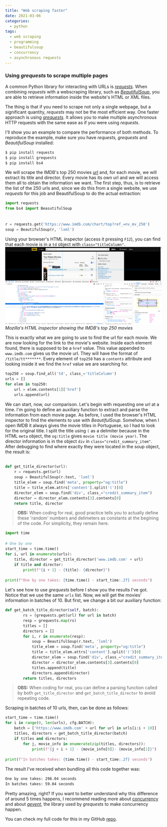 ```yaml
---
title: "Web scraping faster"
date: 2021-03-06
categories:
  - python
tags:
  - web scraping
  - programming
  - beautifulsoup
  - concurrency
  - asynchronous requests
---
```


### Using *grequests* to scrape multiple pages

A common Python library for interacting with URLs is [*requests*][requests-docs]. When combining *requests* with a webscraping library, such as [*BeautifulSoup*][soup-docs], you are able to retrieve information inside the website's HTML or XML files.

The thing is that if you need to scrape not only a single webpage, but a significant quantity, *requests* may not be the most efficient way. One faster approach is using [*grequests*][grequests]. It allows you to make multiple asynchronous HTTP requests with the same ease as if you were using *requests*.

I'll show you an example to compare the performance of both methods. To reproduce the example, make sure you have *requests, grequests* and *BeautifulSoup* installed:

```bash
$ pip install requests
$ pip install grequests
$ pip install bs4
```

We will scrape the IMDB's top 250 movies [url][top250] and, for each movie, we will extract its title and director. Every movie has its own url and we will access them all to obtain the information we want. The first step, thus, is to retrieve the list of the 250 urls and, since we do this from a single website, we use *requests* for this job and BeautifulSoup to do the actual extraction:

```python
import requests
from bs4 import BeasutifulSoup


r = requests.get('https://www.imdb.com/chart/top?ref_=nv_mv_250')
soup = BeautifulSoup(r, 'lxml')
```

Using your browser's HTML inspector (access it pressing `F12`), you can find that each movie is in a `td` object with `class="titleColumn"`. 
![HTML inspector](/assets/images/imdb_top250_html_inspector.png 'HTML inspector')
*Mozilla's HTML inspector showing the IMDB's top 250 movies*

This is exactly what we are going to use to find the url for each movie. We are now looking for the link to the movie's website. Inside each element found, there is supposed to be a `href` value. This value appended to `www.imdb.com` gives us the movie url. They will have the format of `/title/tt*******`. Every element of `top250` has a `contents` attribute and looking inside it we find the `href` value we are searching for.


```python
top250 = soup.find_all('td', class_='titleColumn')
urls = []
for elem in top250:
    url = elem.contents[1]['href']
    urls.append(url)
```

We can start, now, our comparison. Let's begin with requesting one url at a time. I'm going to define an auxiliary function to extract and parse the information from each movie page. As before, I used the browser's HTML inspector to find the elements to use with *BeautifulSoup*. Somehow, when I open IMDB it always gives the movie titles in Portuguese, so I had to look for the original title. I split the title using `(` as a delimiter because in the HTML `meta` object, the `og:title` gives `movie title (movie year)`. The director information is in the object `div` in `class="credit_summary_item"`. After debugging to find where exactly they were located in the soup object, the result is:
```python

def get_title_director(url):
    r = requests.get(url)
    soup = BeautifulSoup(r.text, 'lxml')
    title_elem = soup.find('meta', property="og:title")
    title = title_elem.attrs['content'].split('(')[0]
    director_elem = soup.find('div', class_="credit_summary_item")
    director = director_elem.contents[3].contents[0]
    return title, director

```
> **OBS:** When coding for real, good practice tells you to actually define these 'random' numbers and delimeters as constants at the begining of the code. For simplicity, they remain here.

```python
import time

# One by one
start_time = time.time()
for i, url in enumerate(urls):
    title, director = get_title_director('www.imdb.com' + url)
    if title and director:
        print(f"{i + 1} - {title}- {director}")

print(f"One by one takes: {time.time() - start_time:.2f} seconds")
```

Let's see how to use *grequests* before I show you the results I've got. Notice that we use the same `urls` list. Now, we will get the movies' information in batches of 10. But first, we change a bit our auxiliary function:

```python
def get_batch_title_director(self, batch):
        rs = (grequests.get(url) for url in batch)
        resp = grequests.map(rs)
        titles = []
        directors = []
        for i, r in enumerate(resp):
        	soup = BeautifulSoup(r.text, 'lxml')
        	title_elem = soup.find('meta', property="og:title")
        	title = title_elem.attrs['content'].split('(')[0]
        	director_elem = soup.find('div', class_="credit_summary_item")
        	director = director_elem.contents[3].contents[0]
            titles.append(title)
            directors.append(director)
        return titles, directors
```

> **OBS:** When coding for real, you can define a parsing function called by both `get_title_director` and `get_batch_title_director` to avoid repeating code.

Scraping in batches of 10 urls, then, can be done as follows:

```python
start_time = time.time()
for i in range(0, len(urls), cfg.BATCH):
    batch = ['https://www.imdb.com' + url for url in urls[i:i + 10]]
    titles, directors = get_batch_title_director(batch)
    if titles and directors:
        for j, movie_info in enumerate(zip(titles, directors)):
            print(f"{j + i + 1} - {movie_info[0]}- {movie_info[1]}")

print(f"In batches takes: {time.time() - start_time:.2f} seconds")
```

The result I've received when bundling all this code together was:

```bash
One by one takes: 296.04 seconds
In batches takes: 59.04 seconds
```

Pretty amazing, right? If you want to better understand why this difference of around 5 times happens, I recommend reading more about [concurrency][concurrency] and about [*gevent*][gevent], the library used by *grequests* to make concurrency happen.

You can check my full code for this in my GitHub [repo][imdb-repo].

[requests-docs]: https://requests.readthedocs.io
[soup-docs]: https://beautiful-soup-4.readthedocs.io/en/latest/
[grequests]: https://github.com/spyoungtech/grequests
[top250]: https://www.imdb.com/chart/top?ref_=nv_mv_250
[gevent]: http://www.gevent.org/
[concurrency]: https://en.wikipedia.org/wiki/Concurrency_(computer_science)
[imdb-repo]: https://github.com/lnros/top-250-imdb-movies-scraper